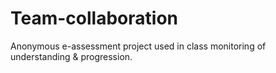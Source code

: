 # Team-collaboration
Anonymous e-assessment project used in class monitoring of understanding &amp; progression.
